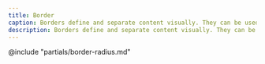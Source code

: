 ```yaml
---
title: Border
caption: Borders define and separate content visually. They can be used alone or in combination with elevation.
description: Borders define and separate content visually. They can be used alone or in combination with elevation.
---
```


<section data-tab="Guidelines">
  @include "partials/border-radius.md"
</section>
